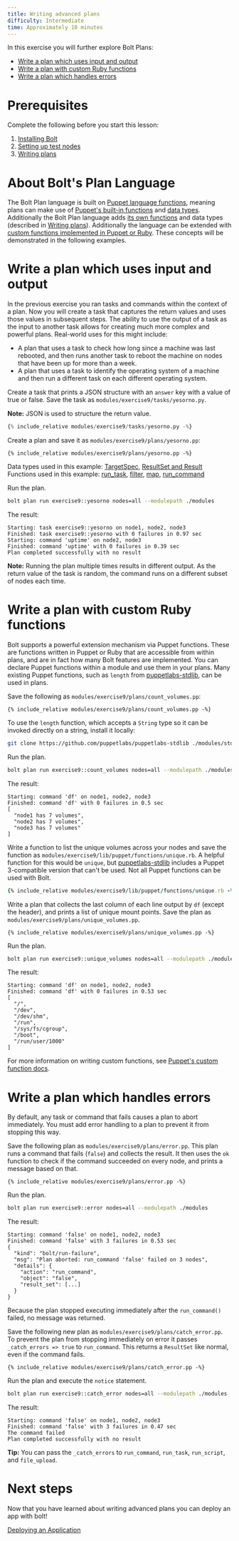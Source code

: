 ```yaml
---
title: Writing advanced plans
difficulty: Intermediate
time: Approximately 10 minutes
---
```


In this exercise you will further explore Bolt Plans:

- [Write a plan which uses input and output](#write-a-plan-which-uses-input-and-output)
- [Write a plan with custom Ruby functions](#write-a-plan-with-custom-ruby-functions)
- [Write a plan which handles errors](#write-a-plan-which-handles-errors)

# Prerequisites
Complete the following before you start this lesson:

1. [Installing Bolt](../01-installing-bolt)
1. [Setting up test nodes](../02-acquiring-nodes)
1. [Writing plans](../07-writing-plans)

# About Bolt's Plan Language

The Bolt Plan language is built on [Puppet language functions](https://puppet.com/docs/puppet/6.0/lang_write_functions_in_puppet.html), meaning plans can make use of [Puppet's built-in functions](https://puppet.com/docs/puppet/6.0/function.html) and [data types](https://puppet.com/docs/puppet/6.0/lang_data.html). Additionally the Bolt Plan language adds [its own functions](https://puppet.com/docs/bolt/1.x/plan_functions.html) and data types (described in [Writing plans](https://puppet.com/docs/bolt/1.x/writing_plans.html)). Additionally the language can be extended with [custom functions implemented in Puppet or Ruby](https://puppet.com/docs/puppet/6.0/writing_custom_functions.html). These concepts will be demonstrated in the following examples.

# Write a plan which uses input and output

In the previous exercise you ran tasks and commands within the context of a plan. Now you will create a task that captures the return values and uses those values in subsequent steps. The ability to use the output of a task as the input to another task allows for creating much more complex and powerful plans. Real-world uses for this might include:

* A plan that uses a task to check how long since a machine was last rebooted, and then runs another task to reboot the machine on nodes that have been up for more than a week.
* A plan that uses a task to identify the operating system of a machine and then run a different task on each different operating system.

Create a task that prints a JSON structure with an `answer` key with a value of true or false. Save the task as `modules/exercise9/tasks/yesorno.py`.

**Note:** JSON is used to structure the return value.

```python
{% include_relative modules/exercise9/tasks/yesorno.py -%}
```

Create a plan and save it as `modules/exercise9/plans/yesorno.pp`:

```puppet
{% include_relative modules/exercise9/plans/yesorno.pp -%}
```

Data types used in this example: [TargetSpec](https://puppet.com/docs/bolt/1.x/writing_plans.html#targetspec), [ResultSet and Result](https://puppet.com/docs/bolt/1.x/writing_plans.html#concept-2722)
Functions used in this example:  [run_task](https://puppet.com/docs/bolt/1.x/plan_functions.html#run-task), [filter](https://puppet.com/docs/puppet/6.0/function.html#filter), [map](https://puppet.com/docs/puppet/6.0/function.html#map), [run_command](https://puppet.com/docs/bolt/1.x/plan_functions.html#run-command)

Run the plan.

```bash
bolt plan run exercise9::yesorno nodes=all --modulepath ./modules
```

The result:

```plain
Starting: task exercise9::yesorno on node1, node2, node3
Finished: task exercise9::yesorno with 0 failures in 0.97 sec
Starting: command 'uptime' on node2, node3
Finished: command 'uptime' with 0 failures in 0.39 sec
Plan completed successfully with no result
```

**Note:** Running the plan multiple times results in different output. As the return value of the task is random, the command runs on a different subset of nodes each time.

# Write a plan with custom Ruby functions

Bolt supports a powerful extension mechanism via Puppet functions. These are functions written in Puppet or Ruby that are accessible from within plans, and are in fact how many Bolt features are implemented. You can declare Puppet functions within a module and use them in your plans. Many existing Puppet functions, such as `length` from [puppetlabs-stdlib], can be used in plans.

Save the following as `modules/exercise9/plans/count_volumes.pp`:

```puppet
{% include_relative modules/exercise9/plans/count_volumes.pp -%}
```

To use the `length` function, which accepts a `String` type so it can be invoked directly on a string, install it locally:

```bash
git clone https://github.com/puppetlabs/puppetlabs-stdlib ./modules/stdlib
```

Run the plan.

```bash
bolt plan run exercise9::count_volumes nodes=all --modulepath ./modules
```

The result:

```plain
Starting: command 'df' on node1, node2, node3
Finished: command 'df' with 0 failures in 0.5 sec
[
  "node1 has 7 volumes",
  "node2 has 7 volumes",
  "node3 has 7 volumes"
]
```

Write a function to list the unique volumes across your nodes and save the function as `modules/exercise9/lib/puppet/functions/unique.rb`. A helpful function for this would be `unique`, but [puppetlabs-stdlib] includes a Puppet 3-compatible version that can't be used. Not all Puppet functions can be used with Bolt.

```ruby
{% include_relative modules/exercise9/lib/puppet/functions/unique.rb -%}
```

Write a plan that collects the last column of each line output by `df` (except the header), and prints a list of unique mount points. Save the plan as `modules/exercise9/plans/unique_volumes.pp`.

```puppet
{% include_relative modules/exercise9/plans/unique_volumes.pp -%}
```
Run the plan.

```bash
bolt plan run exercise9::unique_volumes nodes=all --modulepath ./modules
```

The result:

```plain
Starting: command 'df' on node1, node2, node3
Finished: command 'df' with 0 failures in 0.53 sec
[
  "/",
  "/dev",
  "/dev/shm",
  "/run",
  "/sys/fs/cgroup",
  "/boot",
  "/run/user/1000"
]
```

For more information on writing custom functions, see [Puppet's custom function docs](https://puppet.com/docs/puppet/5.5/functions_basics.html).

# Write a plan which handles errors

By default, any task or command that fails causes a plan to abort immediately. You must add error handling to a plan to prevent it from stopping this way.

Save the following plan as `modules/exercise9/plans/error.pp`. This plan runs a command that fails (`false`) and collects the result. It then uses the `ok` function to check if the command succeeded on every node, and prints a message based on that.

```puppet
{% include_relative modules/exercise9/plans/error.pp -%}
```

Run the plan.

```bash
bolt plan run exercise9::error nodes=all --modulepath ./modules
```

The result:

```plain
Starting: command 'false' on node1, node2, node3
Finished: command 'false' with 3 failures in 0.53 sec
{
  "kind": "bolt/run-failure",
  "msg": "Plan aborted: run_command 'false' failed on 3 nodes",
  "details": {
    "action": "run_command",
    "object": "false",
    "result_set": [...]
  }
}
```

Because the plan stopped executing immediately after the `run_command()` failed, no message was returned.

Save the following new plan as `modules/exercise9/plans/catch_error.pp`. To prevent the plan from stopping immediately on error it passes `_catch_errors => true` to `run_command`. This returns a `ResultSet` like normal, even if the command fails.

```puppet
{% include_relative modules/exercise9/plans/catch_error.pp -%}
```

Run the plan and execute the `notice` statement.

```bash
bolt plan run exercise9::catch_error nodes=all --modulepath ./modules
```

The result:

```plain
Starting: command 'false' on node1, node2, node3
Finished: command 'false' with 3 failures in 0.47 sec
The command failed
Plan completed successfully with no result
```

**Tip:** You can pass the  `_catch_errors` to `run_command`, `run_task`, `run_script`, and `file_upload`.

# Next steps
Now that you have learned about writing advanced plans you can deploy an app with bolt!

[Deploying an Application](../10-deploying-an-application)


[puppetlabs-stdlib]: https://github.com/puppetlabs/puppetlabs-stdlib
